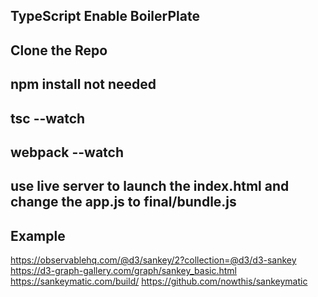 ## TypeScript Enable BoilerPlate

## Clone the Repo

## npm install not needed

## tsc --watch

## webpack --watch

## use live server to launch the index.html and change the app.js to final/bundle.js

## Example

https://observablehq.com/@d3/sankey/2?collection=@d3/d3-sankey
https://d3-graph-gallery.com/graph/sankey_basic.html
https://sankeymatic.com/build/
https://github.com/nowthis/sankeymatic
